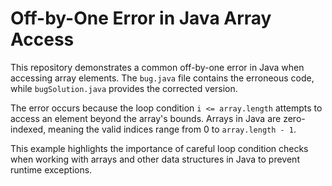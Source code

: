 # Off-by-One Error in Java Array Access

This repository demonstrates a common off-by-one error in Java when accessing array elements. The `bug.java` file contains the erroneous code, while `bugSolution.java` provides the corrected version.

The error occurs because the loop condition `i <= array.length` attempts to access an element beyond the array's bounds.  Arrays in Java are zero-indexed, meaning the valid indices range from 0 to `array.length - 1`.

This example highlights the importance of careful loop condition checks when working with arrays and other data structures in Java to prevent runtime exceptions.